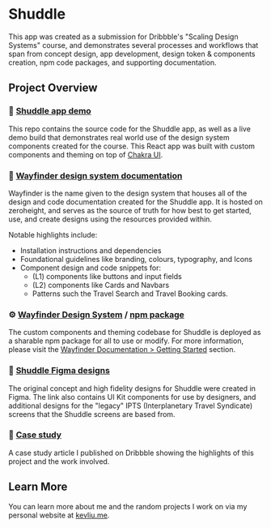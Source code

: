 # Shuddle

This app was created as a submission for Dribbble's "Scaling Design Systems" course, and demonstrates several processes and workflows that span from concept design, app development, design token & components creation, npm code packages, and supporting documentation.

## Project Overview

### 🚀 [Shuddle app demo](https://github.com/kebbn/shuddle)

This repo contains the source code for the Shuddle app, as well as a live demo build that demonstrates real world use of the design system components created for the course. This React app was built with custom components and theming on top of [Chakra UI](https://chakra-ui.com/).

### 📖 [Wayfinder design system documentation](https://zeroheight.com/05d10a12e)

Wayfinder is the name given to the design system that houses all of the design and code documentation created for the Shuddle app. It is hosted on zeroheight, and serves as the source of truth for how best to get started, use, and create designs using the resources provided within.

Notable highlights include:

- Installation instructions and dependencies
- Foundational guidelines like branding, colours, typography, and Icons
- Component design and code snippets for:
  - (L1) components like buttons and input fields
  - (L2) components like Cards and Navbars
  - Patterns such the Travel Search and Travel Booking cards.

### ⚙️ [Wayfinder Design System](https://github.com/kebbn/wayfinder) / [npm package](https://www.npmjs.com/package/@kebbn/wayfinder)

The custom components and theming codebase for Shuddle is deployed as a sharable npm package for all to use or modify. For more information, please visit the [Wayfinder Documentation > Getting Started](https://zeroheight.com/05d10a12e/p/8072fb-getting-started) section.

### 🎨 [Shuddle Figma designs](https://www.figma.com/file/i68jLTY22BfAU2q7VA35dZ/Shuddle-App-%26-Wayfinder-Design-System?type=design&node-id=1079%3A28838&mode=design&t=IRZJ7pkLUCGNbaxe-1)

The original concept and high fidelity designs for Shuddle were created in Figma. The link also contains UI Kit components for use by designers, and additional designs for the "legacy" IPTS (Interplanetary Travel Syndicate) screens that the Shuddle screens are based from.

### 📄 [Case study](https://dribbble.com/shots/22450574-Wayfinder-Design-System)

A case study article I published on Dribbble showing the highlights of this project and the work involved.

## Learn More

You can learn more about me and the random projects I work on via my personal website at [kevliu.me](https://kevliu.me).
